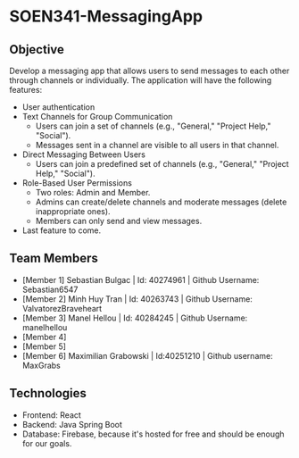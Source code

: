 # SOEN341-MessagingApp
## Objective
Develop a messaging app that allows users to send messages to each other through channels or individually. The application will have the following features:
- User authentication
- Text Channels for Group Communication
  - Users can join a set of channels (e.g., "General," "Project Help," "Social").
  - Messages sent in a channel are visible to all users in that channel.
- Direct Messaging Between Users
  - Users can join a predefined set of channels (e.g., "General," "Project Help," "Social").
- Role-Based User Permissions
  - Two roles: Admin and Member.
  - Admins can create/delete channels and moderate messages (delete inappropriate ones).
  - Members can only send and view messages.
- Last feature to come.

## Team Members
- [Member 1] Sebastian Bulgac | Id: 40274961 | Github Username: Sebastian6547
- [Member 2] Minh Huy Tran | Id: 40263743 | Github Username: ValvatorezBraveheart
- [Member 3] Manel Hellou | Id: 40284245 | Github Username: manelhellou
- [Member 4]
- [Member 5]
- [Member 6] Maximilian Grabowski | Id:40251210 | Github username: MaxGrabs

## Technologies
- Frontend: React
- Backend: Java Spring Boot
- Database: Firebase, because it's hosted for free and should be enough for our goals.

